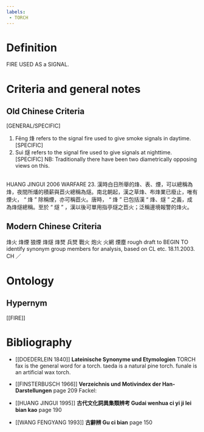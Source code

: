 ```yaml
---
labels: 
 - TORCH
---
```


# Definition
FIRE USED AS a SIGNAL.
# Criteria and general notes
## Old Chinese Criteria
[GENERAL/SPECIFIC]
1. Fēng 烽 refers to the signal fire used to give smoke signals in daytime.
[SPECIFIC]
2. Suì 燧 refers to the signal fire used to give signals at nighttime.
[SPECIFIC]
NB: Traditionally there have been two diametrically opposing views on this.
## 
HUANG JINGUI 2006
WARFARE 23. 漢時白日所舉的烽、表、煙，可以總稱為烽，夜間所燔的積薪與苣火總稱為燧。南北朝起，漢之草烽、布烽業已廢止，唯有煙火， “ 烽 ” 除稱煙，亦可稱苣火。唐時， “ 烽 ” 已包括漢 “ 烽、燧 ” 之義，成為烽燧總稱。至於 “ 燧 ” ，漢以後可單用指亭燧之苣火；泛稱邊境報警的烽火。
## Modern Chinese Criteria
烽火
烽煙
狼煙
烽燧
烽燹
兵燹
戰火
炮火
火網
煙塵
rough draft to BEGIN TO identify synonym group members for analysis, based on CL etc. 18.11.2003. CH ／
# Ontology

## Hypernym
[[FIRE]]
# Bibliography
- [[DOEDERLEIN 1840]]
**Lateinische Synonyme und Etymologien** 
TORCH
fax is the general word for a torch.
taeda is a natural pine torch.
funale is an artificial wax torch.
- [[FINSTERBUSCH 1966]]
**Verzeichnis und Motivindex der Han-Darstellungen** page 209
Fackel:
- [[HUANG JINGUI 1995]]
**古代文化詞異集類辨考 Gudai wenhua ci yi ji lei bian kao** page 190

- [[WANG FENGYANG 1993]]
**古辭辨 Gu ci bian** page 150
